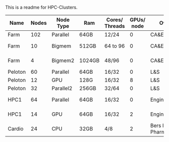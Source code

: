 This is a readme for HPC-Clusters.

| Name  | Nodes | Node Type|  Ram | Cores/ Threads | GPUs/ node | Owner | Available to | Contact | 
| ------|------ | ----     | -----| ------------- | -----| ------ | -----| ----|
| Farm  | 102 | Parallel | 64GB |     12/24 | 0 | CA&ES|   All CA&ES affiliates | help@cse.ucdavis.edu| 
| Farm  | 10  | Bigmem   | 512GB | 64 to 96 | 0 | CA&ES | All CA&ES Contributors |help@cse.ucdavis.edu| 
| Farm  | 4   | Bigmem2  | 1024GB | 48/96   | 0 | CA&ES | All CA&ES Contributors |help@cse.ucdavis.edu| 
| Peloton| 60 | Parallel | 64GB | 16/32 | 0 | L&S | All L&S affiliated | help@cse.ucdavis.edu| 
| Peloton| 12 | GPU      | 128G | 16/32 | 8 | L&S | All L&S contributors | help@cse.ucdavis.edu| 
| Peloton| 32 | Parallel2 | 256GB | 32/64 | 0 |  L&S| All L&S contributors |help@cse.ucdavis.edu| 
| HPC1   | 64 | Parallel | 64GB | 16/32 | 0 | Engineering | All Engineering contributors | help@cse.ucdavis.edu | 
| HPC1   | 14 | GPU      | 64GB | 16/32 | 2 | Engineering | All Engineering contributors | help@cse.ucdavis.edu | 
| Cardio | 24 | CPU      | 32GB | 4/8 | 2 | Bers lab/ Pharmacology | help@cse.ucdavis.edu | 


